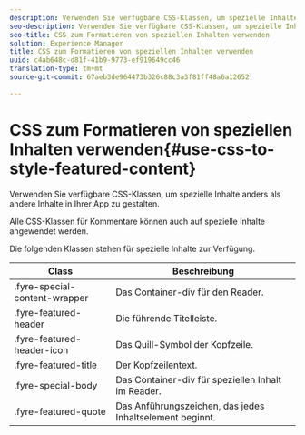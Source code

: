 ```yaml
---
description: Verwenden Sie verfügbare CSS-Klassen, um spezielle Inhalte anders als andere Inhalte in Ihrer App zu gestalten.
seo-description: Verwenden Sie verfügbare CSS-Klassen, um spezielle Inhalte anders als andere Inhalte in Ihrer App zu gestalten.
seo-title: CSS zum Formatieren von speziellen Inhalten verwenden
solution: Experience Manager
title: CSS zum Formatieren von speziellen Inhalten verwenden
uuid: c4ab648c-d81f-41b9-9773-ef919649cc46
translation-type: tm+mt
source-git-commit: 67aeb3de964473b326c88c3a3f81ff48a6a12652

---
```



# CSS zum Formatieren von speziellen Inhalten verwenden{#use-css-to-style-featured-content}

Verwenden Sie verfügbare CSS-Klassen, um spezielle Inhalte anders als andere Inhalte in Ihrer App zu gestalten.

Alle CSS-Klassen für Kommentare können auch auf spezielle Inhalte angewendet werden.

Die folgenden Klassen stehen für spezielle Inhalte zur Verfügung.

| Class | Beschreibung |
|---|---|
| .fyre-special-content-wrapper | Das Container-div für den Reader. |
| .fyre-featured-header | Die führende Titelleiste. |
| .fyre-featured-header-icon | Das Quill-Symbol der Kopfzeile. |
| .fyre-featured-title | Der Kopfzeilentext. |
| .fyre-special-body | Das Container-div für speziellen Inhalt im Reader. |
| .fyre-featured-quote | Das Anführungszeichen, das jedes Inhaltselement beginnt. |


